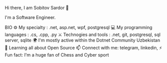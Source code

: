 Hi there, I am Sobitov Sardor 👋 

I'm a Software Engineer.

BIO
⚙️ My specialty : .net, asp.net, wpf, postgresql
💻 My programming languages : .cs, .cpp, .py
⚔️ Technogies and tools : .net, git, postgresql, sql server, sqlite
🌍 I'm mostly active within the Dotnet Community Uzbekistan
🌱 Learning all about Open Source
📫 Connect with me: telegram, linkedin,
⚡️ Fun fact: I'm a huge fan of Chess and Cyber sport

